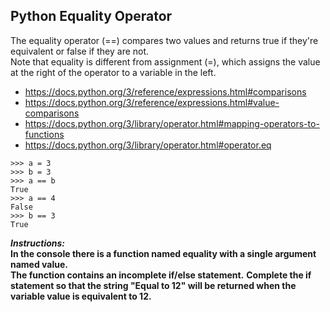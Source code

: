 ## Python Equality Operator  

The equality operator (==) compares two values and returns true if they're equivalent or false if they are not.  
Note that equality is different from assignment (=), which assigns the value at the right of the operator to a variable in the left.  
- https://docs.python.org/3/reference/expressions.html#comparisons  
- https://docs.python.org/3/reference/expressions.html#value-comparisons
- https://docs.python.org/3/library/operator.html#mapping-operators-to-functions
- https://docs.python.org/3/library/operator.html#operator.eq
```
>>> a = 3
>>> b = 3
>>> a == b
True
>>> a == 4
False
>>> b == 3
True
```

**_Instructions:_**  
**In the console there is a function named equality with a single argument named value.**  
**The function contains an incomplete if/else statement.**
**Complete the if statement so that the string "Equal to 12" will be returned when the variable value is equivalent to 12.**
